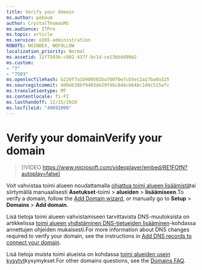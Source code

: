 ```yaml
---
title: Verify your domain
ms.author: pebaum
author: CrystalThomasMS
ms.audience: ITPro
ms.topic: article
ms.service: o365-administration
ROBOTS: NOINDEX, NOFOLLOW
localization_priority: Normal
ms.assetid: 11f7503b-c802-437f-bc1d-ce13bb4d9bb2
ms.custom:
- "7"
- "7593"
ms.openlocfilehash: b220f7a1b900582ba700f0e7cb5ec2a17ba0a325
ms.sourcegitcommit: dd9eb38bf9403de29f46c844cb64bc1d4c515afc
ms.translationtype: MT
ms.contentlocale: fi-FI
ms.lasthandoff: 12/15/2020
ms.locfileid: "49692090"
---
```

# <a name="verify-your-domain"></a><span data-ttu-id="4d9ac-102">Verify your domain</span><span class="sxs-lookup"><span data-stu-id="4d9ac-102">Verify your domain</span></span>

> [!VIDEO https://www.microsoft.com/videoplayer/embed/RE1FOfN?autoplay=false]

<span data-ttu-id="4d9ac-103">Voit vahvistaa toimi alueen noudattamalla [ohjattua toimi alueen lisäämistä](https://admin.microsoft.com/Adminportal#/Domains/Wizard)tai siirtymällä manuaalisesti **Asetukset**-toimi  >  **alueiden**  >  **lisäämiseen**.</span><span class="sxs-lookup"><span data-stu-id="4d9ac-103">To verify a domain, follow the [Add Domain wizard](https://admin.microsoft.com/Adminportal#/Domains/Wizard), or manually go to **Setup** > **Domains** > **Add domain**.</span></span>

<span data-ttu-id="4d9ac-104">Lisä tietoja toimi alueen vahvistamiseen tarvittavista DNS-muutoksista on artikkelissa [toimi alueen yhdistäminen DNS-tietueiden lisääminen](https://docs.microsoft.com/microsoft-365/admin/get-help-with-domains/create-dns-records-at-any-dns-hosting-provider)-kohdassa annettujen ohjeiden mukaisesti.</span><span class="sxs-lookup"><span data-stu-id="4d9ac-104">For more information about DNS changes required to verify your domain, see the instructions in [Add DNS records to connect your domain](https://docs.microsoft.com/microsoft-365/admin/get-help-with-domains/create-dns-records-at-any-dns-hosting-provider).</span></span>

<span data-ttu-id="4d9ac-105">Lisä tietoja muista toimi alueista on kohdassa [toimi alueiden usein kysytyt](https://docs.microsoft.com/microsoft-365/admin/setup/domains-faq)kysymykset.</span><span class="sxs-lookup"><span data-stu-id="4d9ac-105">For other domains questions, see the [Domains FAQ](https://docs.microsoft.com/microsoft-365/admin/setup/domains-faq).</span></span>
